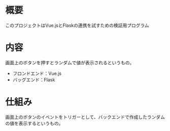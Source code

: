 # 概要
このプロジェクトはVue.jsとFlaskの連携を試すための検証用プログラム
# 内容
画面上のボタンを押すとランダムで値が表示されるというもの。<br>

- フロンドエンド：Vue.js
- バッグエンド：Flask
# 仕組み
画面上のボタンのイベントをトリガーとして、バックエンドで作成したランダムの値を表示するというもの。